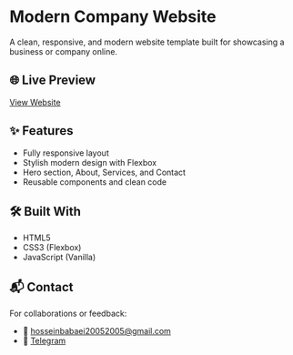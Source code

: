 # Modern Company Website

A clean, responsive, and modern website template built for showcasing a business or company online.

## 🌐 Live Preview
[View Website](https://hosseinbabaei1.github.io/modern-company-website)

## ✨ Features
- Fully responsive layout
- Stylish modern design with Flexbox
- Hero section, About, Services, and Contact
- Reusable components and clean code

## 🛠️ Built With
- HTML5
- CSS3 (Flexbox)
- JavaScript (Vanilla)

## 📬 Contact

For collaborations or feedback:

- 📧 hosseinbabaei20052005@gmail.com  
- 💬 [Telegram](https://t.me/bepeni)  